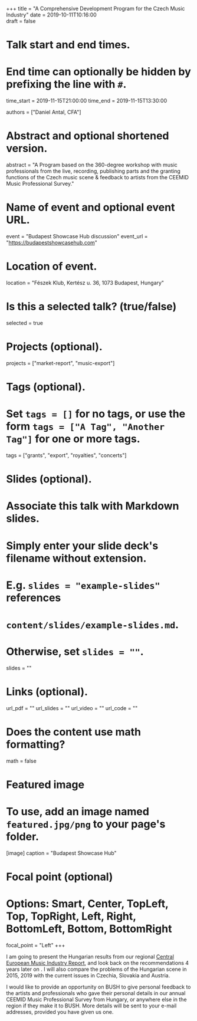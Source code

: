 +++
title = "A Comprehensive Development Program for the Czech Music Industry"
date = 2019-10-11T10:16:00  
draft = false

# Talk start and end times.
#   End time can optionally be hidden by prefixing the line with `#`.
time_start = 2019-11-15T21:00:00
time_end = 2019-11-15T13:30:00

authors = ["Daniel Antal, CFA"]

# Abstract and optional shortened version.
abstract = "A Program based on the 360-degree workshop with music professionals from the live, recording, publishing parts and the granting  functions of the Czech music scene & feedback to artists from the CEEMID Music Professional Survey."

# Name of event and optional event URL.
event = "Budapest Showcase Hub discussion"
event_url = "https://budapestshowcasehub.com"

# Location of event.
location = "Fészek Klub, Kertész u. 36, 1073 Budapest, Hungary"

# Is this a selected talk? (true/false)
selected = true

# Projects (optional).
projects = ["market-report", "music-export"]

# Tags (optional).
#   Set `tags = []` for no tags, or use the form `tags = ["A Tag", "Another Tag"]` for one or more tags.
tags = ["grants", "export", "royalties", "concerts"]

# Slides (optional).
#   Associate this talk with Markdown slides.
#   Simply enter your slide deck's filename without extension.
#   E.g. `slides = "example-slides"` references 
#   `content/slides/example-slides.md`.
#   Otherwise, set `slides = ""`.
slides = ""

# Links (optional).
url_pdf = ""
url_slides = ""
url_video = ""
url_code = ""

# Does the content use math formatting?
math = false

# Featured image
# To use, add an image named `featured.jpg/png` to your page's folder. 
[image]
  caption = "Budapest Showcase Hub"

  # Focal point (optional)
  # Options: Smart, Center, TopLeft, Top, TopRight, Left, Right, BottomLeft, Bottom, BottomRight
  focal_point = "Left"
+++

I am going to present the Hungarian results from our regional [Central European Music Industry Report](https://danielantal.eu/post/2019-09-27_cee_report/), and look back on the recommendations 4 years later on .  I will also compare the problems of the Hungarian scene in 2015, 2019 with the current issues in Czechia, Slovakia and Austria.  

I would like to provide an opportunity on BUSH to give personal feedback to the artists and professionals who gave their personal details in our annual CEEMID Music Professional Survey from Hungary, or anywhere else in the region if they make it to BUSH. More details will be sent to your e-mail addresses, provided you have given us one.


